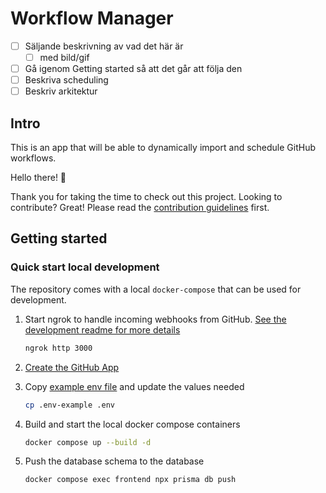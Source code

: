 # Workflow Manager

- [ ] Säljande beskrivning av vad det här är
  - [ ] med bild/gif
- [ ] Gå igenom Getting started så att det går att följa den
- [ ] Beskriva scheduling
- [ ] Beskriv arkitektur

## Intro

This is an app that will be able to dynamically import and schedule GitHub workflows.

Hello there! 👋

Thank you for taking the time to check out this project. Looking to contribute? Great! Please read the [contribution guidelines](docs/CONTRIBUTING.md) first.

## Getting started

### Quick start local development

The repository comes with a local `docker-compose` that can be used for development.

1. Start ngrok to handle incoming webhooks from GitHub. [See the development readme for more details](docs/DEVELOPMENT.md#ngrok)

    ```bash
    ngrok http 3000
    ```

2. [Create the GitHub App](docs/DEVELOPMENT.md#creating-the-github-app)
3. Copy [example env file](./.env-example) and update the values needed

    ```bash
    cp .env-example .env
    ```

4. Build and start the local docker compose containers

    ```bash
    docker compose up --build -d
    ```

5. Push the database schema to the database

    ```bash
    docker compose exec frontend npx prisma db push
    ```

